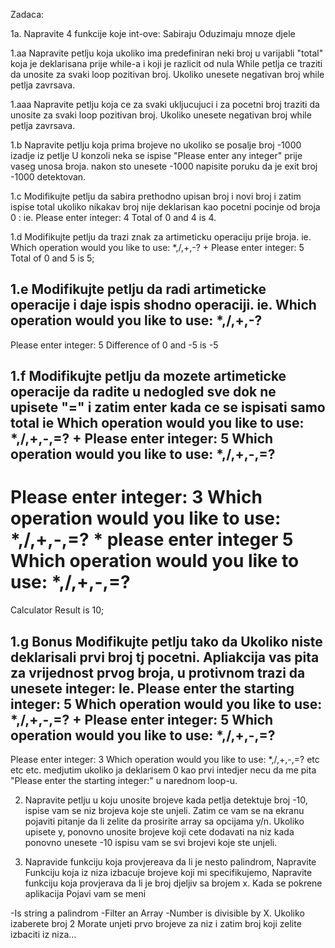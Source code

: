 Zadaca:

1a. Napravite 4 funkcije koje int-ove:
Sabiraju
Oduzimaju
mnoze
djele

1.aa Napravite petlju koja ukoliko ima predefiniran neki broj u varijabli  "total"  koja je deklarisana prije while-a i koji je razlicit od nula
While petlja ce traziti da unosite za svaki loop pozitivan broj.
Ukoliko unesete negativan broj while petlja zavrsava.

1.aaa
Napravite petlju koja ce za svaki ukljucujuci i za pocetni broj traziti da unosite za svaki loop pozitivan broj.
Ukoliko unesete negativan broj while petlja zavrsava.

1.b
Napravite petlju koja prima brojeve no ukoliko se posalje broj -1000 izadje iz petlje
U konzoli neka se ispise "Please enter any integer" prije vaseg unosa broja.
nakon sto unesete -1000 napisite poruku da je exit broj -1000 detektovan.

1.c
Modifikujte petlju da sabira prethodno upisan broj i novi broj i zatim ispise total
ukoliko nikakav broj nije deklarisan kao pocetni pocinje od broja 0 :
ie. Please enter integer:
4
Total of 0 and 4 is 4.

1.d
Modifikujte petlju da  trazi znak za artimeticku operaciju prije broja.
ie. Which operation would you like to use: *,/,+,-?
+
Please enter integer:
5
Total of 0 and 5 is 5;

1.e
Modifikujte petlju da radi artimeticke operacije i daje ispis shodno operaciji.
ie.
Which operation would you like to use: *,/,+,-?
-
Please enter integer:
5
Difference of 0 and -5 is -5

1.f Modifikujte petlju da mozete artimeticke operacije da radite u nedogled sve dok ne upisete "=" i zatim enter
kada ce se ispisati samo total
ie
Which operation would you like to use: *,/,+,-,=?
+
Please enter integer:
5
Which operation would you like to use: *,/,+,-,=?
-
Please enter integer:
3
Which operation would you like to use: *,/,+,-,=?
*
please enter integer
5
Which operation would you like to use: *,/,+,-,=?
=
Calculator Result is 10;

1.g Bonus
Modifikujte petlju tako da
Ukoliko niste deklarisali prvi broj tj pocetni. Apliakcija vas pita za vrijednost prvog broja,
u protivnom trazi da unesete integer:
Ie.
Please enter the starting integer:
5
Which operation would you like to use: *,/,+,-,=?
+
Please enter integer:
5
Which operation would you like to use: *,/,+,-,=?
-
Please enter integer:
3
Which operation would you like to use: *,/,+,-,=?
etc etc etc.
medjutim ukoliko ja deklarisem 0 kao prvi intedjer necu da me pita "Please enter the starting integer:" u narednom loop-u.

2. Napravite petlju u koju unosite brojeve kada petlja detektuje broj -10, ispise vam se niz brojeva koje ste unjeli. Zatim ce vam se na ekranu pojaviti pitanje da li zelite da prosirite array sa opcijama y/n.
   Ukoliko upisete y, ponovno unosite brojeve koji cete dodavati na niz kada ponovno unesete -10 ispisu vam se svi brojevi koje ste unjeli.

3. Napravide funkciju koja provjereava da li je nesto palindrom,
   Napravite Funkciju koja iz niza izbacuje brojeve koji mi specifikujemo,
   Napravite funkciju koja provjerava da li je broj djeljiv sa brojem x.
   Kada se pokrene aplikacija Pojavi vam se meni

-Is string a palindrom
-Filter an Array
-Number is divisible by X.
Ukoliko izaberete  broj 2
Morate unjeti prvo brojeve za niz i zatim broj koji zelite izbaciti iz niza…